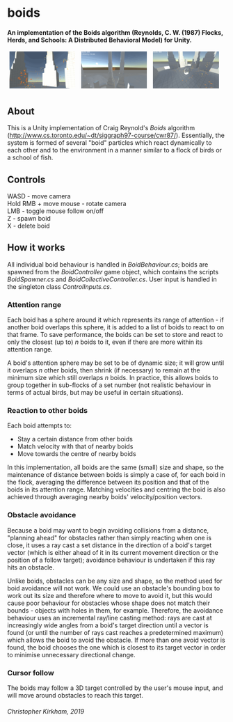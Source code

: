 # boids
#### An implementation of the Boids algorithm (Reynolds, C. W. (1987) Flocks, Herds, and Schools: A Distributed Behavioral Model) for Unity.

<div>
  <img src="images/boids/README_1.gif" style="float: center; width: 30%; margin-left: 1%; margin-right: 1%; margin-bottom: 0.5em;"/>
  <img src="images/boids/README_2.gif" style="float:center; width: 30%; margin-left: 1%; margin-right: 1%; margin-bottom: 0.5em;"/>
  <img src="images/boids/README_3.gif" style="float:center; width: 30%; margin-left: 1%; margin-right: 1%; margin-bottom: 0.5em;"/>
  <p style="clear: both;"></p>
</div>

## About
This is a Unity implementation of Craig Reynold's *Boids* algorithm (<http://www.cs.toronto.edu/~dt/siggraph97-course/cwr87/>). Essentially, the system is formed of several "boid" particles which react dynamically to each other and to the environment in a manner similar to a flock of birds or a school of fish.

## Controls
<p> WASD - move camera <br> 
Hold RMB + move mouse - rotate camera <br>
LMB - toggle mouse follow on/off <br>
Z - spawn boid <br>
X - delete boid </p>

## How it works
All individual boid behaviour is handled in *BoidBehaviour.cs*; boids are spawned from the *BoidController* game object, which contains the scripts *BoidSpawner.cs* and *BoidCollectiveController.cs*. User input is handled in the singleton class *ControlInputs.cs*.

### Attention range
Each boid has a sphere around it which represents its range of attention - if another boid overlaps this sphere, it is added to a list of boids to react to on that frame. To save performance, the boids can be set to store and react to only the closest (up to) *n* boids to it, even if there are more within its attention range. 

A boid's attention sphere may be set to be of dynamic size; it will grow until it overlaps *n* other boids, then shrink (if necessary) to remain at the minimum size which still overlaps *n* boids. In practice, this allows boids to group together in sub-flocks of a set number (not realistic behaviour in terms of actual birds, but may be useful in certain situations).

### Reaction to other boids
Each boid attempts to:
* Stay a certain distance from other boids
* Match velocity with that of nearby boids
* Move towards the centre of nearby boids

In this implementation, all boids are the same (small) size and shape, so the maintenance of distance between boids is simply a case of, for each boid in the flock, averaging the difference between its position and that of the boids in its attention range. Matching velocities and centring the boid is also achieved through averaging nearby boids' velocity/position vectors.

### Obstacle avoidance
Because a boid may want to begin avoiding collisions from a distance, "planning ahead" for obstacles rather than simply reacting when one is close, it uses a ray cast a set distance in the direction of a boid's target vector (which is either ahead of it in its current movement direction or the position of a follow target); avoidance behaviour is undertaken if this ray hits an obstacle.

Unlike boids, obstacles can be any size and shape, so the method used for boid avoidance will not work. We could use an obstacle's bounding box to work out its size and therefore where to move to avoid it, but this would cause poor behaviour for obstacles whose shape does not match their bounds - objects with holes in them, for example. Therefore, the avoidance behaviour uses an incremental ray/line casting method: rays are cast at increasingly wide angles from a boid's target direction until a vector is found (or until the number of rays cast reaches a predetermined maximum) which allows the boid to avoid the obstacle. If more than one avoid vector is found, the boid chooses the one which is closest to its target vector in order to minimise unnecessary directional change.

### Cursor follow
The boids may follow a 3D target controlled by the user's mouse input, and will move around obstacles to reach this target.


###### Christopher Kirkham, 2019
